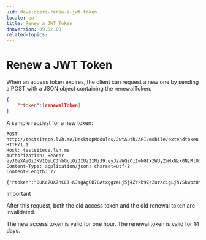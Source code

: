 ```yaml
---
uid: developers-renew-a-jwt-token
locale: en
title: Renew a JWT Token
dnnversion: 09.02.00
related-topics: 
---
```


# Renew a JWT Token

When an access token expires, the client can request a new one by sending a POST with a JSON object containing the renewalToken.

```json
{
    "rtoken":[renewalToken]
}
```

A sample request for a new token:

```
POST http://testsitece.lvh.me/DesktopModules/JwtAuth/API/mobile/extendtoken HTTP/1.1
Host: testsitece.lvh.me
Authorization: Bearer eyJ0eXAiOiJKV1QiLCJhbGciOiJIUzI1NiJ9.eyJzaWQiOiIwNGIxZWUyZmMxNzk0NzRlODQwMzNiYmJhN2MwZGMzYSIsInJvbGUiOlsiQWRtaW5pc3RyYXRvcnMiLCJSZWdpc3RlcmVkIFVzZXJzIiwiU3Vic2NyaWJlcnMiXSwiaXNzIjoidGVzdHNpdGVjZS5sdmgubWUiLCJleHAiOjE0NTA4Mzg0MDAsIm5iZiI6MTQ1MDgzNDUwMH0.ly3OKNpSIHCfDQLhz8J_h4fb0fxjnt71D2dYWcF45ig
Content-Type: application/json; charset=utf-8
Content-Length: 77

{"rtoken":"0UKc7UX7nCCT+KJYgAgCB7GAtxggzeHj5j4ZYkb9Z/ZurXcigLjhVSkwpzOYBTPi"}
```

> [!IMPORTANT]
> After this request, both the old access token and the old renewal token are invalidated.

The new access token is valid for one hour. The renewal token is valid for 14 days.